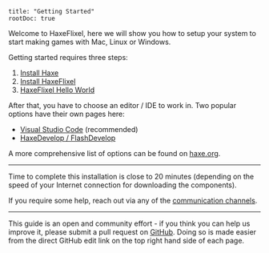 ```
title: "Getting Started"
rootDoc: true
```

Welcome to HaxeFlixel, here we will show you how to setup your system to start making games with Mac, Linux or Windows.

Getting started requires three steps:

1. [Install Haxe](http://haxe.org/download)
2. [Install HaxeFlixel](/documentation/install-haxeflixel)
3. [HaxeFlixel Hello World](/documentation/hello-world)

After that, you have to choose an editor / IDE to work in. Two popular options have their own pages here:

- [Visual Studio Code](/documentation/visual-studio-code) (recommended)
- [HaxeDevelop / FlashDevelop](/documentation/FlashDevelop)

A more comprehensive list of options can be found on [haxe.org](https://haxe.org/documentation/introduction/editors-and-ides.html).

----

Time to complete this installation is close to 20 minutes (depending on the speed of your Internet connection for downloading the components).

If you require some help, reach out via any of the [communication channels](/documentation/community).

----

This guide is an open and community effort - if you think you can help us improve it, please submit a pull request on 
[GitHub](https://github.com/HaxeFlixel/haxeflixel.com). Doing so is made easier from the direct GitHub edit link on 
the top right hand side of each page.
